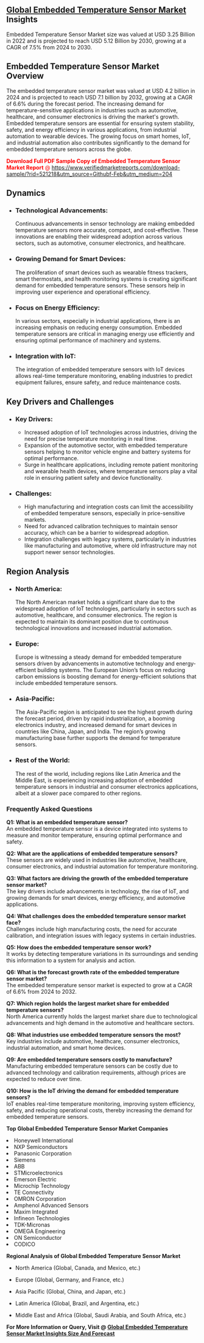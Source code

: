 <h2><a href="https://www.verifiedmarketreports.com/download-sample/?rid=521218&amp;utm_source=Githubf&amp;utm_medium=204" target="_blank">Global Embedded Temperature Sensor Market</a> Insights</h2><p>Embedded Temperature Sensor Market size was valued at USD 3.25 Billion in 2022 and is projected to reach USD 5.12 Billion by 2030, growing at a CAGR of 7.5% from 2024 to 2030.</p><p> <h2>Embedded Temperature Sensor Market Overview</h2> <p>The embedded temperature sensor market was valued at USD 4.2 billion in 2024 and is projected to reach USD 7.1 billion by 2032, growing at a CAGR of 6.6% during the forecast period. The increasing demand for temperature-sensitive applications in industries such as automotive, healthcare, and consumer electronics is driving the market's growth. Embedded temperature sensors are essential for ensuring system stability, safety, and energy efficiency in various applications, from industrial automation to wearable devices. The growing focus on smart homes, IoT, and industrial automation also contributes significantly to the demand for embedded temperature sensors across the globe.</p> <p><p><span class=""><span style="color: #ff0000;"><strong>Download Full PDF Sample Copy of Embedded Temperature Sensor Market Report</strong> @ </span><a href="https://www.verifiedmarketreports.com/download-sample/?rid=521218&amp;utm_source=Githubf-Feb&amp;utm_medium=204" target="_blank">https://www.verifiedmarketreports.com/download-sample/?rid=521218&amp;utm_source=Githubf-Feb&amp;utm_medium=204</a></span></p></p> <h2>Dynamics</h2> <ul> <li><h3>Technological Advancements:</h3> Continuous advancements in sensor technology are making embedded temperature sensors more accurate, compact, and cost-effective. These innovations are enabling their widespread adoption across various sectors, such as automotive, consumer electronics, and healthcare.</li> <li><h3>Growing Demand for Smart Devices:</h3> The proliferation of smart devices such as wearable fitness trackers, smart thermostats, and health monitoring systems is creating significant demand for embedded temperature sensors. These sensors help in improving user experience and operational efficiency.</li> <li><h3>Focus on Energy Efficiency:</h3> In various sectors, especially in industrial applications, there is an increasing emphasis on reducing energy consumption. Embedded temperature sensors are critical in managing energy use efficiently and ensuring optimal performance of machinery and systems.</li> <li><h3>Integration with IoT:</h3> The integration of embedded temperature sensors with IoT devices allows real-time temperature monitoring, enabling industries to predict equipment failures, ensure safety, and reduce maintenance costs.</li> </ul> <h2>Key Drivers and Challenges</h2> <ul> <li><h3>Key Drivers:</h3> <ul> <li>Increased adoption of IoT technologies across industries, driving the need for precise temperature monitoring in real time.</li> <li>Expansion of the automotive sector, with embedded temperature sensors helping to monitor vehicle engine and battery systems for optimal performance.</li> <li>Surge in healthcare applications, including remote patient monitoring and wearable health devices, where temperature sensors play a vital role in ensuring patient safety and device functionality.</li> </ul> </li> <li><h3>Challenges:</h3> <ul> <li>High manufacturing and integration costs can limit the accessibility of embedded temperature sensors, especially in price-sensitive markets.</li> <li>Need for advanced calibration techniques to maintain sensor accuracy, which can be a barrier to widespread adoption.</li> <li>Integration challenges with legacy systems, particularly in industries like manufacturing and automotive, where old infrastructure may not support newer sensor technologies.</li> </ul> </li> </ul> <h2>Region Analysis</h2> <ul> <li><h3>North America:</h3> The North American market holds a significant share due to the widespread adoption of IoT technologies, particularly in sectors such as automotive, healthcare, and consumer electronics. The region is expected to maintain its dominant position due to continuous technological innovations and increased industrial automation.</li> <li><h3>Europe:</h3> Europe is witnessing a steady demand for embedded temperature sensors driven by advancements in automotive technology and energy-efficient building systems. The European Union’s focus on reducing carbon emissions is boosting demand for energy-efficient solutions that include embedded temperature sensors.</li> <li><h3>Asia-Pacific:</h3> The Asia-Pacific region is anticipated to see the highest growth during the forecast period, driven by rapid industrialization, a booming electronics industry, and increased demand for smart devices in countries like China, Japan, and India. The region’s growing manufacturing base further supports the demand for temperature sensors.</li> <li><h3>Rest of the World:</h3> The rest of the world, including regions like Latin America and the Middle East, is experiencing increasing adoption of embedded temperature sensors in industrial and consumer electronics applications, albeit at a slower pace compared to other regions.</li> </ul> <h3>Frequently Asked Questions</h3> <p><b>Q1: What is an embedded temperature sensor?</b><br> An embedded temperature sensor is a device integrated into systems to measure and monitor temperature, ensuring optimal performance and safety.</p> <p><b>Q2: What are the applications of embedded temperature sensors?</b><br> These sensors are widely used in industries like automotive, healthcare, consumer electronics, and industrial automation for temperature monitoring.</p> <p><b>Q3: What factors are driving the growth of the embedded temperature sensor market?</b><br> The key drivers include advancements in technology, the rise of IoT, and growing demands for smart devices, energy efficiency, and automotive applications.</p> <p><b>Q4: What challenges does the embedded temperature sensor market face?</b><br> Challenges include high manufacturing costs, the need for accurate calibration, and integration issues with legacy systems in certain industries.</p> <p><b>Q5: How does the embedded temperature sensor work?</b><br> It works by detecting temperature variations in its surroundings and sending this information to a system for analysis and action.</p> <p><b>Q6: What is the forecast growth rate of the embedded temperature sensor market?</b><br> The embedded temperature sensor market is expected to grow at a CAGR of 6.6% from 2024 to 2032.</p> <p><b>Q7: Which region holds the largest market share for embedded temperature sensors?</b><br> North America currently holds the largest market share due to technological advancements and high demand in the automotive and healthcare sectors.</p> <p><b>Q8: What industries use embedded temperature sensors the most?</b><br> Key industries include automotive, healthcare, consumer electronics, industrial automation, and smart home devices.</p> <p><b>Q9: Are embedded temperature sensors costly to manufacture?</b><br> Manufacturing embedded temperature sensors can be costly due to advanced technology and calibration requirements, although prices are expected to reduce over time.</p> <p><b>Q10: How is the IoT driving the demand for embedded temperature sensors?</b><br> IoT enables real-time temperature monitoring, improving system efficiency, safety, and reducing operational costs, thereby increasing the demand for embedded temperature sensors.</p> </p><p><strong>Top Global Embedded Temperature Sensor Market Companies</strong></p><div data-test-id=""><p><li>Honeywell International</li><li> NXP Semiconductors</li><li> Panasonic Corporation</li><li> Siemens</li><li> ABB</li><li> STMicroelectronics</li><li> Emerson Electric</li><li> Microchip Technology</li><li> TE Connectivity</li><li> OMRON Corporation</li><li> Amphenol Advanced Sensors</li><li> Maxim Integrated</li><li> Infineon Technologies</li><li> TDK-Micronas</li><li> OMEGA Engineering</li><li> ON Semiconductor</li><li> CODICO</li></p><div><strong>Regional Analysis of&nbsp;Global Embedded Temperature Sensor Market</strong></div><ul><li dir="ltr"><p dir="ltr">North America&nbsp;(Global, Canada, and Mexico, etc.)</p></li><li dir="ltr"><p dir="ltr">Europe (Global, Germany, and France, etc.)</p></li><li dir="ltr"><p dir="ltr">Asia Pacific&nbsp;(Global, China, and Japan, etc.)</p></li><li dir="ltr"><p dir="ltr">Latin America&nbsp;(Global, Brazil, and Argentina, etc.)</p></li><li dir="ltr">Middle East and Africa&nbsp;(Global, Saudi Arabia, and South Africa, etc.)</li></ul><p><strong>For More Information or Query, Visit @&nbsp;</strong><strong><a href="https://www.verifiedmarketreports.com/product/embedded-temperature-sensor-market-size-and-forecast/?utm_source=Githubf&amp;utm_medium=204" target="_blank">Global Embedded Temperature Sensor Market Insights Size And Forecast</a></strong></p></div>
